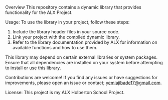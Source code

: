 Overview
This repository contains a dynamic library that provides functionality for the ALX Project.

Usage:
To use the library in your project, follow these steps:
1. Include the library header files in your source code.
2. Link your project with the compiled dynamic library.
3. Refer to the library documentation provided by ALX for information on available functions and how to use them.

This library may depend on certain external libraries or system packages. Ensure that all dependencies are installed on your system before attempting to install or use this library.

Contributions are welcome! If you find any issues or have suggestions for improvements, please open an issue or contact; yemiajibade17@gmail.com.

License:
This project is my ALX Holberton School Project.
